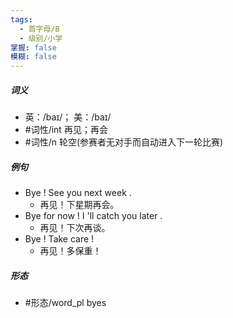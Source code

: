 ```yaml
---
tags:
  - 首字母/B
  - 级别/小学
掌握: false
模糊: false
---
```

##### 词义
- 英：/baɪ/； 美：/baɪ/
- #词性/int  再见；再会
- #词性/n  轮空(参赛者无对手而自动进入下一轮比赛)
##### 例句
- Bye ! See you next week .
	- 再见！下星期再会。
- Bye for now ! I 'll catch you later .
	- 再见！下次再谈。
- Bye ! Take care !
	- 再见！多保重！
##### 形态
- #形态/word_pl byes
